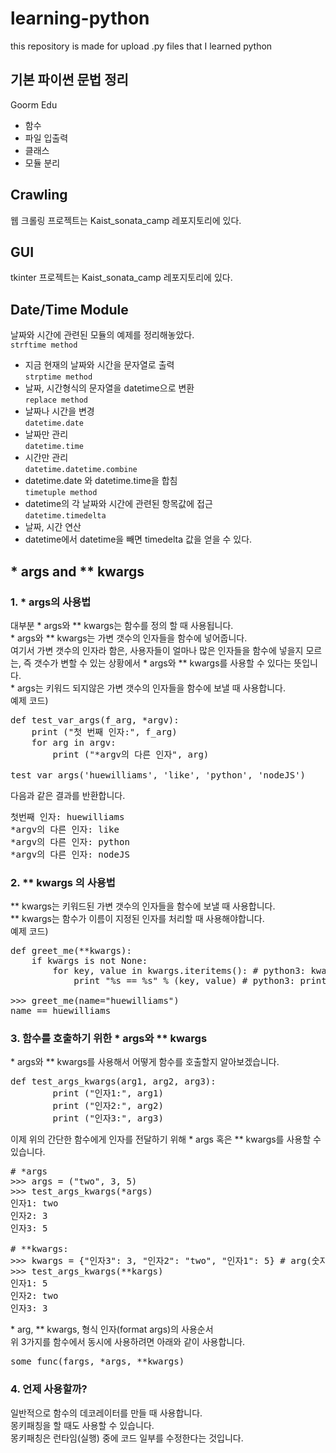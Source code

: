 # learning-python
this repository is made for upload .py files that I learned python

## 기본 파이썬 문법 정리 
Goorm Edu 
* 함수
* 파일 입출력
* 클래스
* 모듈 분리

## Crawling  
웹 크롤링 프로젝트는 Kaist_sonata_camp 레포지토리에 있다.

## GUI  
tkinter 프로젝트는 Kaist_sonata_camp 레포지토리에 있다.
  
## Date/Time Module  
날짜와 시간에 관련된 모듈의 예제를 정리해놓았다.  
`strftime method`  
  * 지금 현재의 날짜와 시간을 문자열로 출력  
`strptime method`    
  * 날짜, 시간형식의 문자열을 datetime으로 변환  
`replace method`    
  * 날짜나 시간을 변경    
`datetime.date`  
  * 날짜만 관리  
`datetime.time`  
  * 시간만 관리  
`datetime.datetime.combine`  
  * datetime.date 와 datetime.time을 합침    
`timetuple method`  
  * datetime의 각 날짜와 시간에 관련된 항목값에 접근  
`datetime.timedelta`  
  * 날짜, 시간 연산    
  * datetime에서 datetime을 빼면 timedelta 값을 얻을 수 있다.  
  
  
## * args and ** kwargs
### 1. * args의 사용법
대부분 * args와 ** kwargs는 함수를 정의 할 때 사용됩니다.  
\* args와 ** kwargs는 가변 갯수의 인자들을 함수에 넣어줍니다.   
여기서 가변 갯수의 인자라 함은, 사용자들이 얼마나 많은 인자들을 함수에 넣을지 모르는, 즉 갯수가 변할 수 있는 상황에서 * args와 ** kwargs를 사용할 수 있다는 뜻입니다.  
\* args는 키워드 되지않은 가변 갯수의 인자들을 함수에 보낼 때 사용합니다.  
예제 코드)  
<pre>
def test_var_args(f_arg, *argv):
    print ("첫 번째 인자:", f_arg)
    for arg in argv:
        print ("*argv의 다른 인자", arg)

test_var_args('huewilliams', 'like', 'python', 'nodeJS')
</pre>
다음과 같은 결과를 반환합니다.  
<pre>
첫번째 인자: huewilliams
*argv의 다른 인자: like
*argv의 다른 인자: python
*argv의 다른 인자: nodeJS
</pre>  
  
### 2. ** kwargs 의 사용법  
\** kwargs는 키워드된 가변 갯수의 인자들을 함수에 보낼 때 사용합니다.  
\** kwargs는 함수가 이름이 지정된 인자를 처리할 때 사용해야합니다.  
예제 코드)  
<pre>
def greet_me(**kwargs):
    if kwargs is not None:
        for key, value in kwargs.iteritems(): # python3: kwargs.items()
            print "%s == %s" % (key, value) # python3: print("%s == %s" % (key, value))

>>> greet_me(name="huewilliams")
name == huewilliams   </pre>
  
### 3. 함수를 호출하기 위한 \* args와 \** kwargs
\* args와 \** kwargs를 사용해서 어떻게 함수를 호출할지 알아보겠습니다.  
<pre>
def test_args_kwargs(arg1, arg2, arg3):
        print ("인자1:", arg1)
        print ("인자2:", arg2)
        print ("인자3:", arg3)
</pre>
이제 위의 간단한 함수에게 인자를 전달하기 위해 \* args 혹은 \** kwargs를 사용할 수 있습니다.  
<pre>
# *args
>>> args = ("two", 3, 5)
>>> test_args_kwargs(*args)
인자1: two
인자2: 3
인자3: 5

# **kwargs:
>>> kwargs = {"인자3": 3, "인자2": "two", "인자1": 5} # arg(숫자)는 위 함수의 인자의 이름과 같아야합니다.
>>> test_args_kwargs(**kargs)
인자1: 5
인자2: two
인자3: 3
</pre>
\* arg, \** kwargs, 형식 인자(format args)의 사용순서  
위 3가지를 함수에서 동시에 사용하려면 아래와 같이 사용합니다.  
<pre>
some_func(fargs, *args, **kwargs)
</pre>
  
### 4. 언제 사용할까?  
일반적으로 함수의 데코레이터를 만들 때 사용합니다.    
몽키패칭을 할 때도 사용할 수 있습니다.  
몽키패칭은 런타임(실행) 중에 코드 일부를 수정한다는 것입니다.
